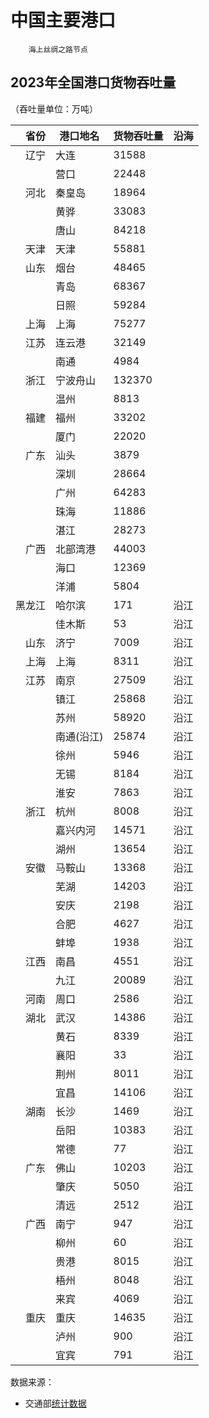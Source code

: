 中国主要港口
============

		海上丝绸之路节点


2023年全国港口货物吞吐量
------------------------

（吞吐量单位：万吨）

|	省份	|港口地名	|货物吞吐量	|沿海|
|--------:	|-----------|-----------|----|
|	辽宁	|	大连	|	31588	|	
|		|	营口	|	22448	|	
|	河北	|	秦皇岛|	18964	|	
|		|	黄骅	|	33083	|	
|		|	唐山	|	84218	|	
|	天津	|	天津	|	55881	|	
|	山东	|	烟台	|	48465	|	
|		|	青岛	|	68367	|	
|		|	日照	|	59284	|	
|	上海	|	上海	|	75277	|	
|	江苏	|	连云港|	32149	|	
|		|	南通	|	4984	|	
|	浙江	|宁波舟山	|	132370|	
|		|	温州	|	8813	|	
|	福建	|	福州	|	33202	|	
|		|	厦门	|	22020	|	
|	广东	|	汕头	|	3879	|	
|		|	深圳	|	28664	|	
|		|	广州	|	64283	|	
|		|	珠海	|	11886	|	
|		|	湛江	|	28273	|	
|	广西	|	北部湾港|	44003	|	
|		|	海口	|	12369	|	
|		|	洋浦	|	5804	|	
|	黑龙江|	哈尔滨|	171	|	沿江
|		|	佳木斯|	53	|	沿江
|	山东	|	济宁	|	7009	|	沿江
|	上海	|	上海	|	8311	|	沿江
|	江苏	|	南京	|	27509	|	沿江
|		|	镇江	|	25868	|	沿江
|		|	苏州	|	58920	|	沿江
|		|南通(沿江)	|	25874	|	沿江
|		|	徐州	|	5946	|	沿江
|		|	无锡	|	8184	|	沿江
|		|	淮安	|	7863	|	沿江
|	浙江	|	杭州	|	8008	|	沿江
|		|嘉兴内河	|	14571	|	沿江
|		|	湖州	|	13654	|	沿江
|	安徽	|马鞍山	|	13368	|	沿江
|		|	芜湖	|	14203	|	沿江
|		|	安庆	|	2198	|	沿江
|		|	合肥	|	4627	|	沿江
|		|	蚌埠	|	1938	|	沿江
|	江西	|	南昌	|	4551	|	沿江
|		|	九江	|	20089	|	沿江
|	河南	|	周口	|	2586	|	沿江
|	湖北	|	武汉	|	14386	|	沿江
|		|	黄石	|	8339	|	沿江
|		|	襄阳	|	33	|	沿江
|		|	荆州	|	8011	|	沿江
|		|	宜昌	|	14106	|	沿江
|	湖南	|	长沙	|	1469	|	沿江
|		|	岳阳	|	10383	|	沿江
|		|	常德	|	77	|	沿江
|	广东	|	佛山	|	10203	|	沿江
|		|	肇庆	|	5050	|	沿江
|		|	清远	|	2512	|	沿江
|	广西	|	南宁	|	947	|	沿江
|		|	柳州	|	60	|	沿江
|		|	贵港	|	8015	|	沿江
|		|	梧州	|	8048	|	沿江
|		|	来宾	|	4069	|	沿江
|	重庆	|	重庆	|	14635	|	沿江
|		|	泸州	|	900	|	沿江
|		|	宜宾	|	791	|	沿江

数据来源：

*	交通部[统计数据](https://www.mot.gov.cn/tongjishuju/)
